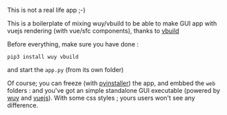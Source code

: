 This is not a real life app ;-)

This is a boilerplate of mixing wuy/vbuild to be able to make GUI app with vuejs rendering (with vue/sfc components), thanks to [vbuild](https://github.com/manatlan/vbuild)

Before everything, make sure you have done :

```
pip3 install wuy vbuild
```

and start the `app.py` (from its own folder)

Of course; you can freeze (with [pyinstaller](https://www.pyinstaller.org/)) the app, and embbed the ``web`` folders : and you've got an simple standalone GUI executable (powered by [wuy](https://github.com/manatlan/wuy) and [vuejs](https://vuejs.org/)). With some css styles ; yours users won't see any difference.
